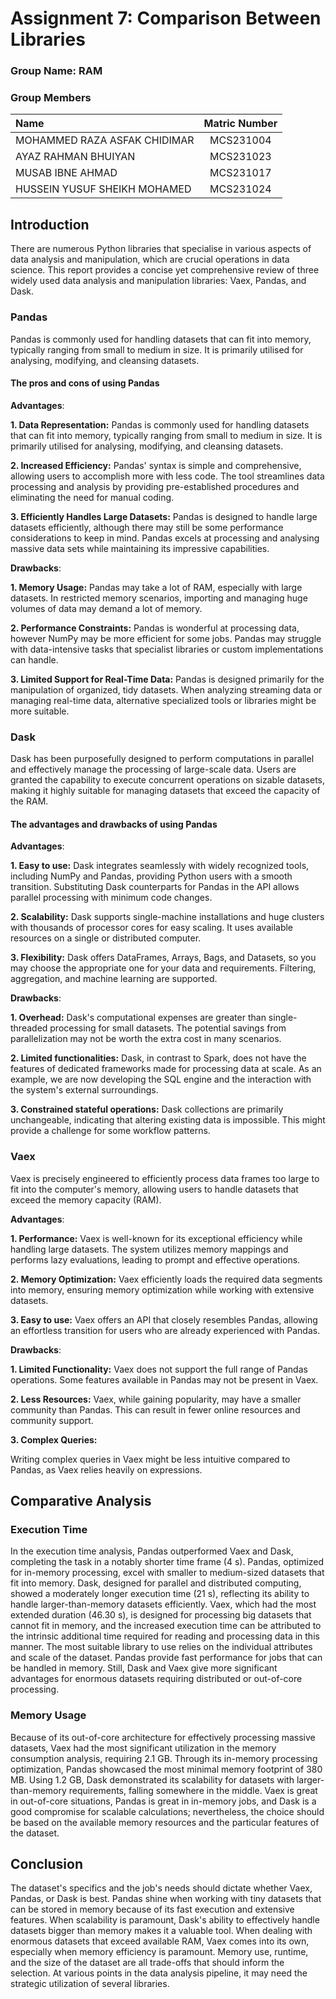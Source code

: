 # Assignment 7: Comparison Between Libraries 

### Group Name: RAM

### Group Members
| Name                             | Matric Number |
| :------------------------------- | :-------------:|
|MOHAMMED RAZA ASFAK CHIDIMAR | MCS231004|
|AYAZ RAHMAN BHUIYAN |MCS231023 |
|MUSAB IBNE AHMAD  |MCS231017 |
|HUSSEIN YUSUF SHEIKH MOHAMED |MCS231024 |

## Introduction

There are numerous Python libraries that specialise in various aspects of data analysis and manipulation, which are crucial operations in data science. This report provides a concise yet comprehensive review of three widely used data analysis and manipulation libraries: Vaex, Pandas, and Dask. 

### Pandas

Pandas is commonly used for handling datasets that can fit into memory, typically ranging from small to medium in size. It is primarily utilised for analysing, modifying, and cleansing datasets.


#### The pros and cons of using Pandas

**Advantages**:

**1. Data Representation:**
Pandas is commonly used for handling datasets that can fit into memory, typically ranging from small to medium in size. It is primarily utilised for analysing, modifying, and cleansing datasets.


**2. Increased Efficiency:**
Pandas' syntax is simple and comprehensive, allowing users to accomplish more with less code. The tool streamlines data processing and analysis by providing pre-established procedures and eliminating the need for manual coding.


**3. Efficiently Handles Large Datasets:**
Pandas is designed to handle large datasets efficiently, although there may still be some performance considerations to keep in mind. Pandas excels at processing and analysing massive data sets while maintaining its impressive capabilities.


**Drawbacks**:

**1. Memory Usage:**
Pandas may take a lot of RAM, especially with large datasets. In restricted memory scenarios, importing and managing huge volumes of data may demand a lot of memory.


**2. Performance Constraints:**
Pandas is wonderful at processing data, however NumPy may be more efficient for some jobs. Pandas may struggle with data-intensive tasks that specialist libraries or custom implementations can handle.


**3. Limited Support for Real-Time Data:**
Pandas is designed primarily for the manipulation of organized, tidy datasets. When analyzing streaming data or managing real-time data, alternative specialized tools or libraries might be more suitable.


### Dask

Dask has been purposefully designed to perform computations in parallel and effectively manage the processing of large-scale data. Users are granted the capability to execute concurrent operations on sizable datasets, making it highly suitable for managing datasets that exceed the capacity of the RAM.


#### The advantages and drawbacks of using Pandas

**Advantages**:

**1. Easy to use:**
Dask integrates seamlessly with widely recognized tools, including NumPy and Pandas, providing Python users with a smooth transition. Substituting Dask counterparts for Pandas in the API allows parallel processing with minimum code changes.


**2. Scalability:** 
Dask supports single-machine installations and huge clusters with thousands of processor cores for easy scaling. It uses available resources on a single or distributed computer.


**3. Flexibility:**
Dask offers DataFrames, Arrays, Bags, and Datasets, so you may choose the appropriate one for your data and requirements. Filtering, aggregation, and machine learning are supported.


**Drawbacks**:

**1. Overhead:**
Dask's computational expenses are greater than single-threaded processing for small datasets. The potential savings from parallelization may not be worth the extra cost in many scenarios.


**2. Limited functionalities:** 
Dask, in contrast to Spark, does not have the features of dedicated frameworks made for processing data at scale. As an example, we are now developing the SQL engine and the interaction with the system's external surroundings.


**3. Constrained stateful operations:** 
Dask collections are primarily unchangeable, indicating that altering existing data is impossible. This might provide a challenge for some workflow patterns.


### Vaex

Vaex is precisely engineered to efficiently process data frames too large to fit into the computer's memory, allowing users to handle datasets that exceed the memory capacity (RAM).

**Advantages**:

**1. Performance:**
Vaex is well-known for its exceptional efficiency while handling large datasets. The system utilizes memory mappings and performs lazy evaluations, leading to prompt and effective operations.


**2. Memory Optimization:**
Vaex efficiently loads the required data segments into memory, ensuring memory optimization while working with extensive datasets.


**3. Easy to use:**
Vaex offers an API that closely resembles Pandas, allowing an effortless transition for users who are already experienced with Pandas.


**Drawbacks**:

**1. Limited Functionality:**
Vaex does not support the full range of Pandas operations. Some features available in Pandas may not be present in Vaex.

**2. Less Resources:**
Vaex, while gaining popularity, may have a smaller community than Pandas. This can result in fewer online resources and community support.

**3. Complex Queries:**

Writing complex queries in Vaex might be less intuitive compared to Pandas, as Vaex relies heavily on expressions.


## Comparative Analysis

### Execution Time

In the execution time analysis, Pandas outperformed Vaex and Dask, completing the task in a notably shorter time frame (4 s). Pandas, optimized for in-memory processing, excel with smaller to medium-sized datasets that fit into memory. Dask, designed for parallel and distributed computing, showed a moderately longer execution time (21 s), reflecting its ability to handle larger-than-memory datasets efficiently. Vaex, which had the most extended duration (46.30 s), is designed for processing big datasets that cannot fit in memory, and the increased execution time can be attributed to the intrinsic additional time required for reading and processing data in this manner. The most suitable library to use relies on the individual attributes and scale of the dataset. Pandas provide fast performance for jobs that can be handled in memory. Still, Dask and Vaex give more significant advantages for enormous datasets requiring distributed or out-of-core processing.


### Memory Usage

Because of its out-of-core architecture for effectively processing massive datasets, Vaex had the most significant utilization in the memory consumption analysis, requiring 2.1 GB. Through its in-memory processing optimization, Pandas showcased the most minimal memory footprint of 380 MB. Using 1.2 GB, Dask demonstrated its scalability for datasets with larger-than-memory requirements, falling somewhere in the middle. Vaex is great in out-of-core situations, Pandas is great in in-memory jobs, and Dask is a good compromise for scalable calculations; nevertheless, the choice should be based on the available memory resources and the particular features of the dataset.


## Conclusion

The dataset's specifics and the job's needs should dictate whether Vaex, Pandas, or Dask is best. Pandas shine when working with tiny datasets that can be stored in memory because of its fast execution and extensive features. When scalability is paramount, Dask's ability to effectively handle datasets bigger than memory makes it a valuable tool. When dealing with enormous datasets that exceed available RAM, Vaex comes into its own, especially when memory efficiency is paramount. Memory use, runtime, and the size of the dataset are all trade-offs that should inform the selection. At various points in the data analysis pipeline, it may need the strategic utilization of several libraries.


